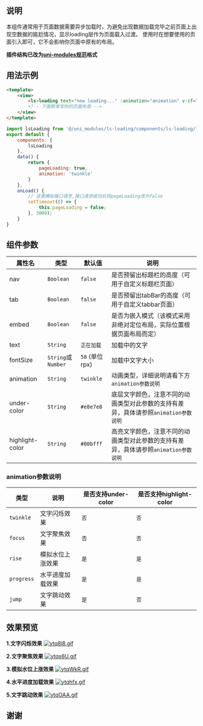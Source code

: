 
## 说明

本组件通常用于页面数据需要异步加载时，为避免出现数据加载完毕之前页面上出现空数据的尴尬情况，显示loading层作为页面载入过渡。
使用时在想要使用的页面引入即可，它不会影响你页面中原有的布局。

**插件结构已改为[uni-modules规范](https://uniapp.dcloud.net.cn/uni_modules)格式**


## 用法示例

```html
<template>
	<view>
		<ls-loading text="now loading..." :animation="animation" v-if="pageLoading"></ls-loading>
		<!-- 下面照常写你的页面布局 -->
	</view>
</template>
```

```js
import lsLoading from '@/uni_modules/ls-loading/components/ls-loading/ls-loading.vue';
export default {
	components: {
		lsLoading
	},
	data() {
		return {
			pageLoading: true,
			animation: 'twinkle'
		}
	},
	onLoad() {
		// 这里模拟接口请求,接口请求成功后将pageLoading改为false
		setTimeout(() => {
			this.pageLoading = false;
		}, 3000);
	}
}
```
	
## 组件参数
|  属性名   | 类型  | 默认值  | 说明  |
|  ----  | ----  | ----  | ----  |
| nav  | `Boolean` | `false` | 是否预留出标题栏的高度（可用于自定义标题栏页面） |
| tab  | `Boolean` | `false` | 是否预留出tabBar的高度（可用于自定义tabbar页面） |
| embed  | `Boolean` | `false` | 是否为嵌入模式（该模式采用非绝对定位布局，实际位置根据页面布局而定） |
| text  | `String` | `正在加载` | 加载中的文字 |
| fontSize  | `String`或`Number` | `58` (单位rpx)| 加载中文字大小 |
| animation  | `String` | `twinkle` | 动画类型，详细说明请看下方`animation参数说明` |
| under-color  | `String` | `#e8e7e8` | 底层文字颜色，注意不同的动画类型对此参数的支持有差异，具体请参照`animation参数说明` |
| highlight-color  | `String` | `#00bfff` | 高亮文字颜色，注意不同的动画类型对此参数的支持有差异，具体请参照`animation参数说明` |

### animation参数说明
|  类型   | 说明  | 是否支持under-color  | 是否支持highlight-color  |
|  ----  | ----  | ----  | ----  |
|  `twinkle`  |  文字闪烁效果  |  `否`  |  `否`  |
|  `focus`  |  文字聚焦效果  |  `否`  |  `否`  |
|  `rise`  |  模拟水位上涨效果  |  `是`  |  `是`  |
|  `progress`  |  水平进度加载效果  |  `是`  |  `是`  |
|  `jump`  |  文字跳动效果  |  `是`  |  `否`  |

## 效果预览
**1.文字闪烁效果**
[![ytq8l8.gif](https://s3.ax1x.com/2021/02/07/ytq8l8.gif)](https://imgchr.com/i/ytq8l8)

**2.文字聚焦效果**
[![ytqs6U.gif](https://s3.ax1x.com/2021/02/07/ytqs6U.gif)](https://imgchr.com/i/ytqs6U)

**3.模拟水位上涨效果**
[![ytqWkR.gif](https://s3.ax1x.com/2021/02/07/ytqWkR.gif)](https://imgchr.com/i/ytqWkR)

**4.水平进度加载效果**
[![ytqhfx.gif](https://s3.ax1x.com/2021/02/07/ytqhfx.gif)](https://imgchr.com/i/ytqhfx)

**5.文字跳动效果**
[![ytqOAA.gif](https://s3.ax1x.com/2021/02/07/ytqOAA.gif)](https://imgchr.com/i/ytqOAA)


## 谢谢
